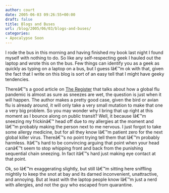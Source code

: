 ```yaml
---
author: court
date: 2005-06-03 09:26:55+00:00
draft: false
title: Blogs and Buses
url: /blog/2005/06/03/blogs-and-buses/
categories:
- Apocalypse Soon
---
```


I rode the bus in this morning and having finished my book last night I found myself with nothing to do.  So like any self-respecting geek I hauled out the laptop and wrote this on the bus.  Few things can identify you as a geek as quickly as typing on a laptop on a bus, but I guess Iâ€™m ok with that, given the fact that I write on this blog is sort of an easy tell that I might have geeky tendencies.

Thereâ€™s a good article on [The Register](http://www.theregister.co.uk/2005/06/02/bird_flu/) that talks about how a global flu pandemic is almost as sure as sneezes are wet, the question is just when it will happen.  The author makes a pretty good case, given the bird or avian flu is already around, it will only take a very small mutation to make that one a very big problem.  So you may wonder why I bring that up right at this moment as I bounce along on public transit?  Well, it because Iâ€™m sneezing my frickinâ€™ head off due to my allergies at the moment and Iâ€™m probably making the person next to me nervous.  I just forgot to take some allergy medicine, but for all they know Iâ€™m patient zero for the next global killer virus.  Thereâ€™s no point trying tell them that Iâ€™m probably harmless.  Itâ€™s hard to be convincing arguing that point when your head canâ€™t seem to stop whipping front and back from the punishing sequential chain sneezing.  In fact itâ€™s hard just making eye contact at that point.

Ok, so Iâ€™m exaggerating slightly, but still Iâ€™m sitting here sniffling mightily to keep the snot at bay and its darned inconvenient, unattractive, and annoying.  But at least with the laptop people know Iâ€™m just a nerd with allergies, and not the guy who escaped from quarantine.
